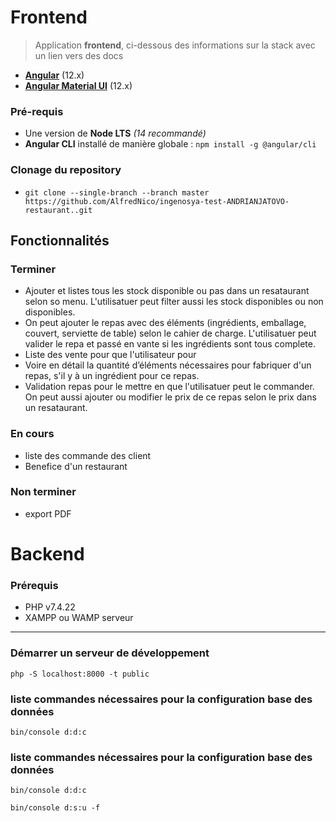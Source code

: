 # Frontend
> Application **frontend**, ci-dessous des informations sur la stack avec un lien vers des docs

- **[Angular](https://v12.angular.io/docs)** (12.x)
- **[Angular Material UI](https://v12.material.angular.io)** (12.x)

### Pré-requis
- Une version de **Node LTS** *(14 recommandé)*
- **Angular CLI** installé de manière globale : `npm install -g @angular/cli`

### Clonage du repository
- `git clone --single-branch --branch master https://github.com/AlfredNico/ingenosya-test-ANDRIANJATOVO-restaurant..git`


## Fonctionnalités

### Terminer
 - Ajouter et listes tous les stock disponible ou pas dans un resataurant selon so menu. L'utilisatuer peut filter aussi les stock disponibles ou non disponibles.
 - On peut ajouter le repas avec des éléments (ingrédients, emballage, couvert, serviette de table) selon le cahier de charge. L'utilisatuer peut valider le repa et passé en vante si les ingrédients sont tous complete.
 - Liste des vente pour que l'utilisateur pour 
 - Voire en détail la quantité d’éléments nécessaires pour fabriquer d'un repas, s'il y à un ingrédient pour ce repas.
 - Validation repas pour le mettre en que l'utilisatuer peut le commander. On peut aussi ajouter ou modifier le prix de ce repas selon le prix dans un resataurant.

### En cours
- liste des commande des client
- Benefice d'un restaurant

### Non terminer
- export PDF

# Backend
### Prérequis
 * PHP v7.4.22
 * XAMPP ou WAMP serveur

***
### Démarrer un serveur de développement
```server:run
php -S localhost:8000 -t public
```

### liste commandes nécessaires pour la configuration base des données
```création base des données
bin/console d:d:c
```
### liste commandes nécessaires pour la configuration base des données
```création base des données
bin/console d:d:c
```
```Mettre à jour la base des données
bin/console d:s:u -f
```


